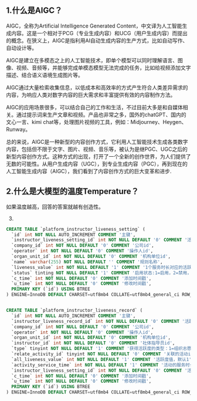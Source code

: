 ## 1.什么是AIGC？

AIGC，全称为Artificial Intelligence Generated Content，中文译为人工智能生成内容。这是一个相对于PCG（专业生成内容）和UCG（用户生成内容）而提出的概念。在狭义上，AIGC是指利用AI自动生成内容的生产方式，比如自动写作、自动设计等。

AIGC是建立在多模态之上的人工智能技术，即单个模型可以同时理解语言、图像、视频、音频等，并能够完成单模态模型无法完成的任务，比如给视频添加文字描述、结合语义语境生成图片等。

AIGC通过大量检索收集信息，以低成本和高效率的方式产生符合人类差异需求的内容，为响应人类对数字内容的巨大需求和丰富提供有效的内容制作方法。

AIGC的应用场景很多，可以结合自己的工作和生活，不过目前大多是和自媒体相关。通过提示词来生产文章和视频。产品也非常之多，国外的chatGPT、国内的文心一言、kimi chat等，处理图片视频的工具，例如：Midjourney、Heygen、Runway。

总的来说，AIGC是一种新型的内容创作方式，它利用人工智能技术生成各类数字内容，包括但不限于文字、图片、视频、音乐等，被认为是继PGC、UGC之后的新型内容创作方式。这种方式的出现，打开了一个全新的创作世界，为人们提供了无数的可能性。从用户生成内容（UGC），到专业生成内容（PGC），再到现在的人工智能生成内容（AIGC），我们看到了内容创作方式的巨大变革和进步.



## 2.什么是大模型的温度Temperature？



如果温度越高，回答的答案就越有创造性。



3.





```sql
CREATE TABLE `platform_instructor_liveness_setting` (
  `id` int NOT NULL AUTO_INCREMENT COMMENT '主键',
  `instructor_liveness_setting_id` int NOT NULL DEFAULT '0' COMMENT '活跃度设置规则id',
  `company_id` int NOT NULL DEFAULT '0' COMMENT '公司id',
  `operator` int NOT NULL DEFAULT '0' COMMENT '操作人id',
  `organ_unit_id` int NOT NULL DEFAULT '0' COMMENT '机构单位id',
  `name` varchar(255) NOT NULL DEFAULT '' COMMENT '规则名称',
  `liveness_value` int NOT NULL DEFAULT '1' COMMENT '1个服务时长对应的活跃度值，默认1',
  `status` tinting NOT NULL DEFAULT '1' COMMENT '启用状态:1=启用，2=禁用，默认1',
  `c_time` int NOT NULL DEFAULT '0' COMMENT '添加时间戳',
  `u_time` int NOT NULL DEFAULT '0' COMMENT '修改时间戳',
  PRIMARY KEY (`id`) USING BTREE
) ENGINE=InnoDB DEFAULT CHARSET=utf8mb4 COLLATE=utf8mb4_general_ci ROW_FORMAT=DYNAMIC COMMENT='社体模块-社会体育指导员活跃度设置';


CREATE TABLE `platform_instructor_liveness_record` (
  `id` int NOT NULL AUTO_INCREMENT COMMENT '主键',
  `instructor_liveness_record_id` int NOT NULL DEFAULT '0' COMMENT '活跃度设置规则id',
  `company_id` int NOT NULL DEFAULT '0' COMMENT '公司id',
  `operator` int NOT NULL DEFAULT '0' COMMENT '操作人id',
  `organ_unit_id` int NOT NULL DEFAULT '0' COMMENT '机构单位id',
  `instructor_id` int NOT NULL DEFAULT '0' COMMENT '社体指导员id',
  `type` tinyint NOT NULL DEFAULT '1' COMMENT '获得活跃度的类型：1=组织志愿服务，2=培训获得，默认1',
  `relate_activity_id` tinyint NOT NULL DEFAULT '0' COMMENT '关联的活动id',
  `all_liveness_value` int NOT NULL DEFAULT '1' COMMENT '活跃度值，默认1',
  `activity_service_time` int NOT NULL DEFAULT '1' COMMENT '活动的服务时长（单位小时）',
  `instructor_liveness_setting_id` int NOT NULL DEFAULT '0' COMMENT '活跃度设置规则id',
  `c_time` int NOT NULL DEFAULT '0' COMMENT '添加时间戳',
  `u_time` int NOT NULL DEFAULT '0' COMMENT '修改时间戳',
  PRIMARY KEY (`id`) USING BTREE
) ENGINE=InnoDB DEFAULT CHARSET=utf8mb4 COLLATE=utf8mb4_general_ci ROW_FORMAT=DYNAMIC COMMENT='社体模块-社会体育指导员活跃度明细表';
```

